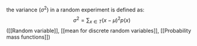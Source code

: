 the variance ($\sigma^2$) in a random experiment is defined as:
$$
\sigma^2 = \sum_{x \in T} (x - \mu)^2 p(x)
$$
([[Random variable]], [[mean for discrete random variables]], [[Probability mass functions]])
